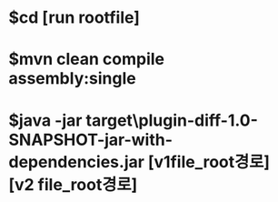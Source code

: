 # $cd [run rootfile]
# $mvn clean compile assembly:single
# $java -jar target\plugin-diff-1.0-SNAPSHOT-jar-with-dependencies.jar [v1file_root경로] [v2 file_root경로]
